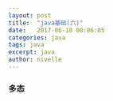 ```yaml
---
layout: post
title:  "java基础(六)"
date:   2017-06-10 00:06:05
categories: java
tags: java
excerpt: java
author: nivelle
---
```


### 多态
